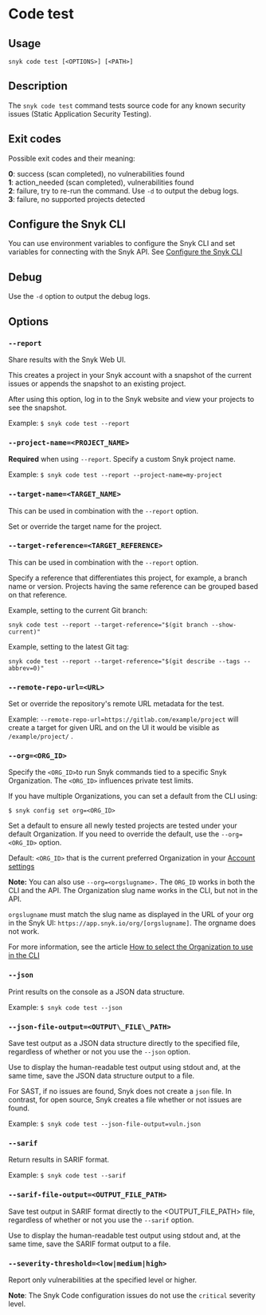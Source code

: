 # Code test

## Usage

`snyk code test [<OPTIONS>] [<PATH>]`

## Description

The `snyk code test` command tests source code for any known security issues (Static Application Security Testing).

## Exit codes

Possible exit codes and their meaning:

**0**: success (scan completed), no vulnerabilities found\
**1**: action\_needed (scan completed), vulnerabilities found\
**2**: failure, try to re-run the command. Use `-d` to output the debug logs.\
**3**: failure, no supported projects detected

## Configure the Snyk CLI

You can use environment variables to configure the Snyk CLI and set variables for connecting with the Snyk API. See [Configure the Snyk CLI](https://docs.snyk.io/snyk-cli/configure-the-snyk-cli)

## Debug

Use the `-d` option to output the debug logs.

## Options

### `--report`

Share results with the Snyk Web UI.

This creates a project in your Snyk account with a snapshot of the current issues or appends the snapshot to an existing project.

After using this option, log in to the Snyk website and view your projects to see the snapshot.

Example: `$ snyk code test --report`

### `--project-name=<PROJECT_NAME>`

**Required** when using `--report`. Specify a custom Snyk project name.

Example: `$ snyk code test --report --project-name=my-project`

### `--target-name=<TARGET_NAME>`

This can be used in combination with the `--report` option.

Set or override the target name for the project.

### `--target-reference=<TARGET_REFERENCE>`

This can be used in combination with the `--report` option.

Specify a reference that differentiates this project, for example, a branch name or version. Projects having the same reference can be grouped based on that reference.

Example, setting to the current Git branch:

`snyk code test --report --target-reference="$(git branch --show-current)"`

Example, setting to the latest Git tag:

`snyk code test --report --target-reference="$(git describe --tags --abbrev=0)"`

### `--remote-repo-url=<URL>`

Set or override the repository's remote URL metadata for the test.

Example: `--remote-repo-url=https://gitlab.com/example/project` will create a target for given URL and on the UI it would be visible as `/example/project/` .


### `--org=<ORG_ID>`

Specify the `<ORG_ID>`to run Snyk commands tied to a specific Snyk Organization. The `<ORG_ID>` influences private test limits.

If you have multiple Organizations, you can set a default from the CLI using:

`$ snyk config set org=<ORG_ID>`

Set a default to ensure all newly tested projects are tested under your default Organization. If you need to override the default, use the `--org=<ORG_ID>` option.

Default: `<ORG_ID>` that is the current preferred Organization in your [Account settings](https://app.snyk.io/account)

**Note:** You can also use `--org=<orgslugname>.` The `ORG_ID` works in both the CLI and the API. The Organization slug name works in the CLI, but not in the API.

`orgslugname` must match the slug name as displayed in the URL of your org in the Snyk UI: `https://app.snyk.io/org/[orgslugname]`. The orgname does not work.

For more information, see the article [How to select the Organization to use in the CLI](https://docs.snyk.io/snyk-cli/scan-and-maintain-projects-using-the-cli/how-to-select-the-organization-to-use-in-the-cli)

### `--json`

Print results on the console as a JSON data structure.

Example: `$ snyk code test --json`

### `--json-file-output=<OUTPUT\_FILE\_PATH>`

Save test output as a JSON data structure directly to the specified file, regardless of whether or not you use the `--json` option.

Use to display the human-readable test output using stdout and, at the same time, save the JSON data structure output to a file.

For SAST, if no issues are found, Snyk does not create a `json` file. In contrast, for open source, Snyk creates a file whether or not issues are found.

Example: `$ snyk code test --json-file-output=vuln.json`

### `--sarif`

Return results in SARIF format.

Example: `$ snyk code test --sarif`

### `--sarif-file-output=<OUTPUT_FILE_PATH>`

Save test output in SARIF format directly to the \<OUTPUT_FILE_PATH> file, regardless of whether or not you use the `--sarif` option.

Use to display the human-readable test output using stdout and, at the same time, save the SARIF format output to a file.

### `--severity-threshold=<low|medium|high>`

Report only vulnerabilities at the specified level or higher.

**Note**: The Snyk Code configuration issues do not use the `critical` severity level.
